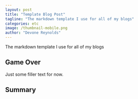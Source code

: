 ```yaml
---
layout: post
title: "Template Blog Post"
tagline: "The markdown template I use for all of my blogs"
categories: etc
image: /thumbnail-mobile.png
author: "Devone Reynolds"
---
```


The markdown template I use for all of my blogs

## Game Over
Just some filler text for now.
## Summary
